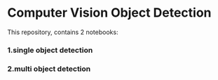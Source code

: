 # Computer Vision Object Detection
This repository, contains 2 notebooks:

### 1.single object detection 
### 2.multi object  detection
